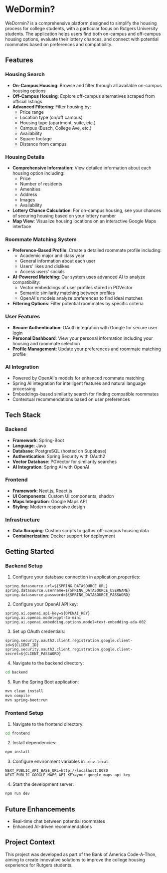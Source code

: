 # WeDormin?

WeDormin? is a comprehensive platform designed to simplify the housing process for college students, with a particular focus on Rutgers University students. The application helps users find both on-campus and off-campus housing options, evaluate their lottery chances, and connect with potential roommates based on preferences and compatibility.

## Features

### Housing Search
- **On-Campus Housing**: Browse and filter through all available on-campus housing options
- **Off-Campus Housing**: Explore off-campus alternatives scraped from official listings
- **Advanced Filtering**: Filter housing by:
  - Price range
  - Location type (on/off campus)
  - Housing type (apartment, suite, etc.)
  - Campus (Busch, College Ave, etc.)
  - Availability
  - Square footage
  - Distance from campus

### Housing Details
- **Comprehensive Information**: View detailed information about each housing option including:
  - Price
  - Number of residents
  - Amenities
  - Address
  - Images
  - Availability
- **Lottery Chance Calculation**: For on-campus housing, see your chances of securing housing based on your lottery number
- **Map View**: Visualize housing locations on an interactive Google Maps interface

### Roommate Matching System
- **Preference-Based Profile**: Create a detailed roommate profile including:
  - Academic major and class year
  - General information about each user
  - Users' likes and dislikes
  - Access users' socials
- **AI-Powered Matching**: Our system uses advanced AI to analyze compatibility:
  - Vector embeddings of user profiles stored in PGVector
  - Semantic similarity matching between profiles
  - OpenAI's models analyze preferences to find ideal matches
- **Filtering Options**: Filter potential roommates by specific criteria

### User Features
- **Secure Authentication**: OAuth integration with Google for secure user login
- **Personal Dashboard**: View your personal information including your housing and roommate selection
- **Profile Management**: Update your preferences and roommate matching profile

### AI Integration
- Powered by OpenAI's models for enhanced roommate matching
- Spring AI integration for intelligent features and natural language processing
- Embeddings-based similarity search for finding compatible roommates
- Contextual recommendations based on user preferences

## Tech Stack

### Backend
- **Framework**: Spring-Boot
- **Language**: Java
- **Database**: PostgreSQL (hosted on Supabase)
- **Authentication**: Spring Security with OAuth2
- **Vector Database**: PGVector for similarity searches
- **AI Integration**: Spring AI with OpenAI

### Frontend
- **Framework**: Next.js, React.js
- **UI Components**: Custom UI components, shadcn
- **Maps Integration**: Google Maps API
- **Styling**: Modern responsive design

### Infrastructure
- **Data Scraping**: Custom scripts to gather off-campus housing data
- **Containerization**: Docker support for deployment

## Getting Started

### Backend Setup
1. Configure your database connection in application.properties:
```properties
spring.datasource.url=${SPRING_DATASOURCE_URL}
spring.datasource.username=${SPRING_DATASOURCE_USERNAME}
spring.datasource.password=${SPRING_DATASOURCE_PASSWORD}
```

2. Configure your OpenAI API key:
```properties
spring.ai.openai.api-key=${OPENAI_KEY}
spring.ai.openai.model=gpt-4o-mini
spring.ai.openai.embedding.options.model=text-embedding-ada-002
```

3. Set up OAuth credentials:
```properties
spring.security.oauth2.client.registration.google.client-id=${CLIENT_ID}
spring.security.oauth2.client.registration.google.client-secret=${CLIENT_PASSWORD}
```

4. Navigate to the backend directory:
```bash
cd backend
```

5. Run the Spring Boot application:
```bash
mvn clean install
mvn compile
mvn spring-boot:run
```

### Frontend Setup
1. Navigate to the frontend directory:
```bash
cd frontend
```

2. Install dependencies:
```bash
npm install
```

3. Configure environment variables in `.env.local`:
```
NEXT_PUBLIC_API_BASE_URL=http://localhost:8080
NEXT_PUBLIC_GOOGLE_MAPS_API_KEY=your_google_maps_api_key
```

4. Start the development server:
```bash
npm run dev
```

## Future Enhancements
- Real-time chat between potential roommates
- Enhanced AI-driven recommendations

## Project Context
This project was developed as part of the Bank of America Code-A-Thon, aiming to create innovative solutions to improve the college housing experience for Rutgers students. 